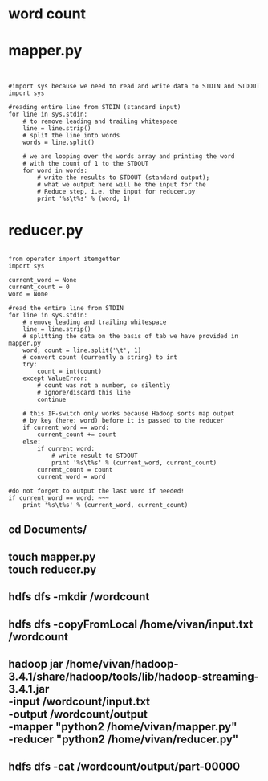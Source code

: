# word count
# mapper.py

~~~#!/usr/bin/env python2
 

#import sys because we need to read and write data to STDIN and STDOUT 
import sys 

#reading entire line from STDIN (standard input) 
for line in sys.stdin: 
	# to remove leading and trailing whitespace 
	line = line.strip() 
	# split the line into words 
	words = line.split() 
	
	# we are looping over the words array and printing the word 
	# with the count of 1 to the STDOUT 
	for word in words: 
		# write the results to STDOUT (standard output); 
		# what we output here will be the input for the 
		# Reduce step, i.e. the input for reducer.py 
		print '%s\t%s' % (word, 1) 
~~~

# reducer.py

~~~#!/usr/bin/env python2 

from operator import itemgetter 
import sys 

current_word = None
current_count = 0
word = None

#read the entire line from STDIN 
for line in sys.stdin: 
	# remove leading and trailing whitespace 
	line = line.strip() 
	# splitting the data on the basis of tab we have provided in mapper.py 
	word, count = line.split('\t', 1) 
	# convert count (currently a string) to int 
	try: 
		count = int(count) 
	except ValueError: 
		# count was not a number, so silently 
		# ignore/discard this line 
		continue

	# this IF-switch only works because Hadoop sorts map output 
	# by key (here: word) before it is passed to the reducer 
	if current_word == word: 
		current_count += count 
	else: 
		if current_word: 
			# write result to STDOUT 
			print '%s\t%s' % (current_word, current_count) 
		current_count = count 
		current_word = word 

#do not forget to output the last word if needed! 
if current_word == word: ~~~
	print '%s\t%s' % (current_word, current_count)
~~~
cd Documents/
-----------------------------                                  
touch mapper.py                       
touch reducer.py 
-----------------------------               
hdfs dfs -mkdir /wordcount
------------------
hdfs dfs -copyFromLocal /home/vivan/input.txt /wordcount
-----------------------------
hadoop jar /home/vivan/hadoop-3.4.1/share/hadoop/tools/lib/hadoop-streaming-3.4.1.jar \
    -input /wordcount/input.txt \
    -output /wordcount/output \
    -mapper "python2 /home/vivan/mapper.py" \
    -reducer "python2 /home/vivan/reducer.py"
-----------------------------
hdfs dfs -cat /wordcount/output/part-00000
-----------------------------
